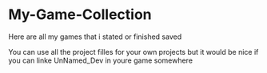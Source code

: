 # My-Game-Collection
Here are all my games that i stated or finished saved


You can use all the project filles for your own projects but it would be nice
if you can linke UnNamed_Dev in youre game somewhere
